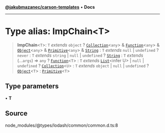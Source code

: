 [**@jakubmazanec/carson-templates**](../../../README.md) • **Docs**

---

# Type alias: ImpChain\<T\>

> **ImpChain**\<`T`\>: `T` _extends_ `object` ? [`Collection`](../interfaces/Collection.md)\<`any`\>
> & [`Function`](../interfaces/Function.md)\<`any`\> & [`Object`](../interfaces/Object.md)\<`any`\>
> & [`Primitive`](../interfaces/Primitive.md)\<`any`\> & [`String`](../interfaces/String.md) : `T`
> _extends_ `null` \| `undefined` ? `never` : `T` _extends_ `string` \| `null` \| `undefined` ?
> [`String`](../interfaces/String.md) : `T` _extends_ (...`args`) => `any` ?
> [`Function`](../interfaces/Function.md)\<`T`\> : `T` _extends_ [`List`](List.md)\<infer U\> \|
> `null` \| `undefined` ? [`Collection`](../interfaces/Collection.md)\<`U`\> : `T` _extends_
> `object` \| `null` \| `undefined` ? [`Object`](../interfaces/Object.md)\<`T`\> :
> [`Primitive`](../interfaces/Primitive.md)\<`T`\>

## Type parameters

• **T**

## Source

node_modules/@types/lodash/common/common.d.ts:8
